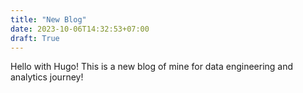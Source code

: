 ```yaml
---
title: "New Blog"
date: 2023-10-06T14:32:53+07:00
draft: True
---
```


Hello with Hugo!
This is a new blog of mine for data engineering and analytics journey!

